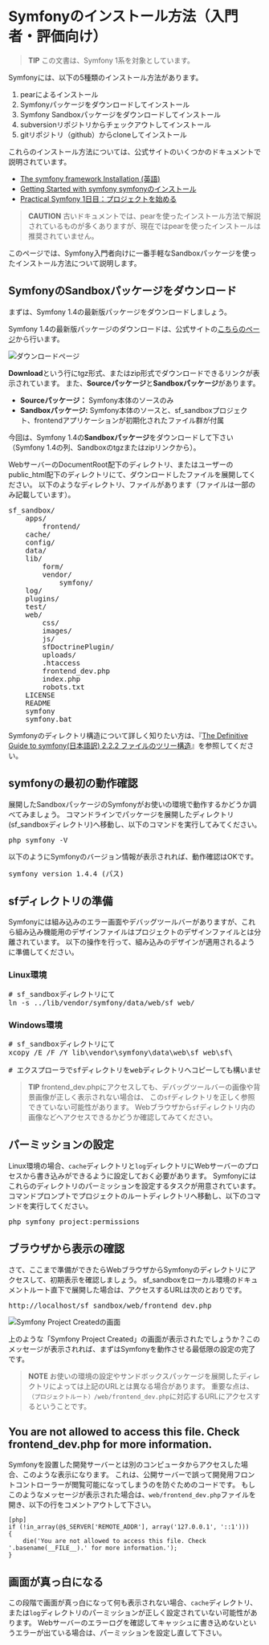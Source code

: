 Symfonyのインストール方法（入門者・評価向け）
============================================

> **TIP**
> この文書は、Symfony 1系を対象としています。

Symfonyには、以下の5種類のインストール方法があります。

1. pearによるインストール
2. Symfonyパッケージをダウンロードしてインストール
3. Symfony Sandboxパッケージをダウンロードしてインストール
4. subversionリポジトリからチェックアウトしてインストール
5. gitリポジトリ（github）からcloneしてインストール

これらのインストール方法については、公式サイトのいくつかのドキュメントで説明されています。

- [The symfony framework Installation (英語)](http://www.symfony-project.org/installation/1_4)
- [Getting Started with symfony symfonyのインストール](http://www.symfony-project.org/getting-started/1_4/ja/03-Symfony-Installation)
- [Practical Symfony 1日目：プロジェクトを始める](http://www.symfony-project.org/jobeet/1_4/Doctrine/ja/01)

> **CAUTION**
> 古いドキュメントでは、pearを使ったインストール方法で解説されているものが多くありますが、現在ではpearを使ったインストールは推奨されていません。


このページでは、Symfony入門者向けに一番手軽なSandboxパッケージを使ったインストール方法について説明します。



SymfonyのSandboxパッケージをダウンロード
-------------------

まずは、Symfony 1.4の最新版パッケージをダウンロードしましょう。

Symfony 1.4の最新版パッケージのダウンロードは、公式サイトの[こちらのページ](http://www.symfony-project.org/installation)から行います。

![ダウンロードページ](images/installation.png)


**Download**という行にtgz形式、またはzip形式でダウンロードできるリンクが表示されています。
また、**Sourceパッケージ**と**Sandboxパッケージ**があります。

- **Sourceパッケージ：** Symfony本体のソースのみ
- **Sandboxパッケージ:** Symfony本体のソースと、sf_sandboxプロジェクト、frontendアプリケーションが初期化されたファイル群が付属

今回は、Symfony 1.4の**Sandboxパッケージ**をダウンロードして下さい（Symfony 1.4の列、Sandboxのtgzまたはzipリンクから）。

WebサーバーのDocumentRoot配下のディレクトリ、またはユーザーのpublic_html配下のディレクトリにて、ダウンロードしたファイルを展開してください。
以下のようなディレクトリ、ファイルがあります（ファイルは一部のみ記載しています）。

<pre class="command-line">
sf_sandbox/
    apps/
        frontend/
    cache/
    config/
    data/
    lib/
        form/
        vendor/
            symfony/
    log/
    plugins/
    test/
    web/
        css/
        images/
        js/
        sfDoctrinePlugin/
        uploads/
        .htaccess
        frontend_dev.php
        index.php
        robots.txt
    LICENSE
    README
    symfony
    symfony.bat
</pre>

Symfonyのディレクトリ構造について詳しく知りたい方は、『[The Definitive Guide to symfony(日本語訳) 2.2.2 ファイルのツリー構造](http://symfony.sarabande.jp/book/1.2/02-Exploring-Symfony-s-Code.html#file.tree.structure)』を参照してください。



symfonyの最初の動作確認
-----------------------

展開したSandboxパッケージのSymfonyがお使いの環境で動作するかどうか調べてみましょう。
コマンドラインでパッケージを展開したディレクトリ(sf_sandboxディレクトリ)へ移動し、以下のコマンドを実行してみてください。

<pre class="command-line">
php symfony -V
</pre>

以下のようにSymfonyのバージョン情報が表示されれば、動作確認はOKです。

<pre class="command-line">
symfony version 1.4.4 (パス)
</pre>



sfディレクトリの準備
--------------------

Symfonyには組み込みのエラー画面やデバッグツールバーがありますが、これら組み込み機能用のデザインファイルはプロジェクトのデザインファイルとは分離されています。
以下の操作を行って、組み込みのデザインが適用されるように準備してください。

### Linux環境
<pre class="command-line">
# sf_sandboxディレクトリにて
ln -s ../lib/vendor/symfony/data/web/sf web/
</pre>

### Windows環境
<pre class="command-line">
# sf_sandboxディレクトリにて
xcopy /E /F /Y lib\vendor\symfony\data\web\sf web\sf\

# エクスプローラでsfディレクトリをwebディレクトリへコピーしても構いません
</pre>


> **TIP**
> frontend_dev.phpにアクセスしても、デバッグツールバーの画像や背景画像が正しく表示されない場合は、
> この`sf`ディレクトリを正しく参照できていない可能性があります。
> Webブラウザから`sf`ディレクトリ内の画像などへアクセスできるかどうか確認してみてください。



パーミッションの設定
--------------------

Linux環境の場合、`cache`ディレクトリと`log`ディレクトリにWebサーバーのプロセスから書き込みができるように設定しておく必要があります。
Symfonyにはこれらのディレクトリのパーミッションを設定するタスクが用意されています。
コマンドプロンプトでプロジェクトのルートディレクトリへ移動し、以下のコマンドを実行してください。

<pre class="command-line">
php symfony project:permissions
</pre>



ブラウザから表示の確認
----------------------

さて、ここまで準備ができたらWebブラウザからSymfonyのディレクトリにアクセスして、初期表示を確認しましょう。
sf_sandboxをローカル環境のドキュメントルート直下で展開した場合は、アクセスするURLは次のとおりです。

<pre class="command-line">
http://localhost/sf_sandbox/web/frontend_dev.php
</pre>

![Symfony Project Createdの画面](images/project_created.png)

上のような「Symfony Project Created」の画面が表示されたでしょうか？このメッセージが表示されれば、まずはSymfonyを動作させる最低限の設定の完了です。

> **NOTE**
> お使いの環境の設定やサンドボックスパッケージを展開したディレクトリによっては上記のURLとは異なる場合があります。
> 重要な点は、`（プロジェクトルート）/web/frontend_dev.php`に対応するURLにアクセスするということです。



You are not allowed to access this file. Check frontend_dev.php for more information.
------------

Symfonyを設置した開発サーバーとは別のコンピュータからアクセスした場合、このような表示になります。
これは、公開サーバーで誤って開発用フロントコントローラーが閲覧可能になってしまうのを防ぐためのコードです。
もしこのようなメッセージが表示された場合は、`web/frontend_dev.php`ファイルを開き、以下の行をコメントアウトして下さい。

    [php]
    if (!in_array(@$_SERVER['REMOTE_ADDR'], array('127.0.0.1', '::1')))
    {
        die('You are not allowed to access this file. Check '.basename(__FILE__).' for more information.');
    }



画面が真っ白になる
------------

この段階で画面が真っ白になって何も表示されない場合、`cache`ディレクトリ、または`log`ディレクトリのパーミッションが正しく設定されていない可能性があります。
Webサーバーのエラーログを確認してキャッシュに書き込めないというエラーが出ている場合は、パーミッションを設定し直して下さい。
